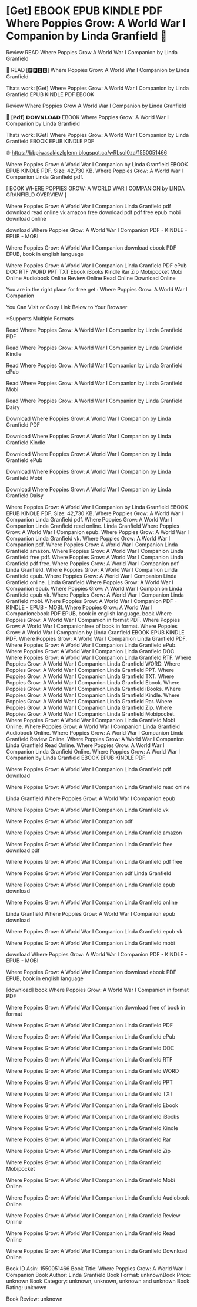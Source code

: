 # [Get] EBOOK EPUB KINDLE PDF Where Poppies Grow: A World War I Companion by  Linda Granfield 📮
Review READ Where Poppies Grow A World War I Companion by Linda Granfield

💓 READ [🅵🆁🅴🅴] Where Poppies Grow: A World War I Companion by Linda Granfield

Thats work: [Get] Where Poppies Grow: A World War I Companion by Linda Granfield EPUB KINDLE PDF EBOOK


Review Where Poppies Grow A World War I Companion by Linda Granfield

📮 [𝗣𝗱𝗳] 𝗗𝗢𝗪𝗡𝗟𝗢𝗔𝗗 EBOOK Where Poppies Grow: A World War I Companion by Linda Granfield

Thats work: [Get] Where Poppies Grow: A World War I Companion by Linda Granfield EBOOK EPUB KINDLE PDF



🌐 https://bbpiwasakiczlglenn.blogspot.ca/wRLsoI0za/1550051466



Where Poppies Grow: A World War I Companion by Linda Granfield EBOOK EPUB KINDLE PDF. Size: 42,730 KB. Where Poppies Grow: A World War I Companion Linda Granfield pdf.

[ BOOK WHERE POPPIES GROW: A WORLD WAR I COMPANION by LINDA GRANFIELD OVERVIEW ]

Where Poppies Grow: A World War I Companion Linda Granfield pdf download read online vk amazon free download pdf pdf free epub mobi download online

download Where Poppies Grow: A World War I Companion PDF - KINDLE - EPUB - MOBI

Where Poppies Grow: A World War I Companion download ebook PDF EPUB, book in english language

Where Poppies Grow: A World War I Companion Linda Granfield PDF ePub DOC RTF WORD PPT TXT Ebook iBooks Kindle Rar Zip Mobipocket Mobi Online Audiobook Online Review Online Read Online Download Online

You are in the right place for free get : Where Poppies Grow: A World War I Companion

You Can Visit or Copy Link Below to Your Browser

*Supports Multiple Formats

Read Where Poppies Grow: A World War I Companion by Linda Granfield PDF

Read Where Poppies Grow: A World War I Companion by Linda Granfield Kindle

Read Where Poppies Grow: A World War I Companion by Linda Granfield ePub

Read Where Poppies Grow: A World War I Companion by Linda Granfield Mobi

Read Where Poppies Grow: A World War I Companion by Linda Granfield Daisy

Download Where Poppies Grow: A World War I Companion by Linda Granfield PDF

Download Where Poppies Grow: A World War I Companion by Linda Granfield Kindle

Download Where Poppies Grow: A World War I Companion by Linda Granfield ePub

Download Where Poppies Grow: A World War I Companion by Linda Granfield Mobi

Download Where Poppies Grow: A World War I Companion by Linda Granfield Daisy

Where Poppies Grow: A World War I Companion by Linda Granfield EBOOK EPUB KINDLE PDF. Size: 42,730 KB. Where Poppies Grow: A World War I Companion Linda Granfield pdf. Where Poppies Grow: A World War I Companion Linda Granfield read online. Linda Granfield Where Poppies Grow: A World War I Companion epub. Where Poppies Grow: A World War I Companion Linda Granfield vk. Where Poppies Grow: A World War I Companion pdf. Where Poppies Grow: A World War I Companion Linda Granfield amazon. Where Poppies Grow: A World War I Companion Linda Granfield free pdf. Where Poppies Grow: A World War I Companion Linda Granfield pdf free. Where Poppies Grow: A World War I Companion pdf Linda Granfield. Where Poppies Grow: A World War I Companion Linda Granfield epub. Where Poppies Grow: A World War I Companion Linda Granfield online. Linda Granfield Where Poppies Grow: A World War I Companion epub. Where Poppies Grow: A World War I Companion Linda Granfield epub vk. Where Poppies Grow: A World War I Companion Linda Granfield mobi. Where Poppies Grow: A World War I Companion PDF - KINDLE - EPUB - MOBI. Where Poppies Grow: A World War I Companionebook PDF EPUB, book in english language. book Where Poppies Grow: A World War I Companion in format PDF. Where Poppies Grow: A World War I Companionfree of book in format. Where Poppies Grow: A World War I Companion by Linda Granfield EBOOK EPUB KINDLE PDF. Where Poppies Grow: A World War I Companion Linda Granfield PDF. Where Poppies Grow: A World War I Companion Linda Granfield ePub. Where Poppies Grow: A World War I Companion Linda Granfield DOC. Where Poppies Grow: A World War I Companion Linda Granfield RTF. Where Poppies Grow: A World War I Companion Linda Granfield WORD. Where Poppies Grow: A World War I Companion Linda Granfield PPT. Where Poppies Grow: A World War I Companion Linda Granfield TXT. Where Poppies Grow: A World War I Companion Linda Granfield Ebook. Where Poppies Grow: A World War I Companion Linda Granfield iBooks. Where Poppies Grow: A World War I Companion Linda Granfield Kindle. Where Poppies Grow: A World War I Companion Linda Granfield Rar. Where Poppies Grow: A World War I Companion Linda Granfield Zip. Where Poppies Grow: A World War I Companion Linda Granfield Mobipocket. Where Poppies Grow: A World War I Companion Linda Granfield Mobi Online. Where Poppies Grow: A World War I Companion Linda Granfield Audiobook Online. Where Poppies Grow: A World War I Companion Linda Granfield Review Online. Where Poppies Grow: A World War I Companion Linda Granfield Read Online. Where Poppies Grow: A World War I Companion Linda Granfield Online. Where Poppies Grow: A World War I Companion by Linda Granfield EBOOK EPUB KINDLE PDF.

Where Poppies Grow: A World War I Companion Linda Granfield pdf download

Where Poppies Grow: A World War I Companion Linda Granfield read online

Linda Granfield Where Poppies Grow: A World War I Companion epub

Where Poppies Grow: A World War I Companion Linda Granfield vk

Where Poppies Grow: A World War I Companion pdf

Where Poppies Grow: A World War I Companion Linda Granfield amazon

Where Poppies Grow: A World War I Companion Linda Granfield free download pdf

Where Poppies Grow: A World War I Companion Linda Granfield pdf free

Where Poppies Grow: A World War I Companion pdf Linda Granfield

Where Poppies Grow: A World War I Companion Linda Granfield epub download

Where Poppies Grow: A World War I Companion Linda Granfield online

Linda Granfield Where Poppies Grow: A World War I Companion epub download

Where Poppies Grow: A World War I Companion Linda Granfield epub vk

Where Poppies Grow: A World War I Companion Linda Granfield mobi

download Where Poppies Grow: A World War I Companion PDF - KINDLE - EPUB - MOBI

Where Poppies Grow: A World War I Companion download ebook PDF EPUB, book in english language

[download] book Where Poppies Grow: A World War I Companion in format PDF

Where Poppies Grow: A World War I Companion download free of book in format

Where Poppies Grow: A World War I Companion Linda Granfield PDF

Where Poppies Grow: A World War I Companion Linda Granfield ePub

Where Poppies Grow: A World War I Companion Linda Granfield DOC

Where Poppies Grow: A World War I Companion Linda Granfield RTF

Where Poppies Grow: A World War I Companion Linda Granfield WORD

Where Poppies Grow: A World War I Companion Linda Granfield PPT

Where Poppies Grow: A World War I Companion Linda Granfield TXT

Where Poppies Grow: A World War I Companion Linda Granfield Ebook

Where Poppies Grow: A World War I Companion Linda Granfield iBooks

Where Poppies Grow: A World War I Companion Linda Granfield Kindle

Where Poppies Grow: A World War I Companion Linda Granfield Rar

Where Poppies Grow: A World War I Companion Linda Granfield Zip

Where Poppies Grow: A World War I Companion Linda Granfield Mobipocket

Where Poppies Grow: A World War I Companion Linda Granfield Mobi Online

Where Poppies Grow: A World War I Companion Linda Granfield Audiobook Online

Where Poppies Grow: A World War I Companion Linda Granfield Review Online

Where Poppies Grow: A World War I Companion Linda Granfield Read Online

Where Poppies Grow: A World War I Companion Linda Granfield Download Online

Book ID Asin: 1550051466
Book Title: Where Poppies Grow: A World War I Companion
Book Author: Linda Granfield
Book Format: unknownBook Price: unknown
Book Category: unknown, unknown, unknown and unknown
Book Rating: unknown

Book Review: unknown
